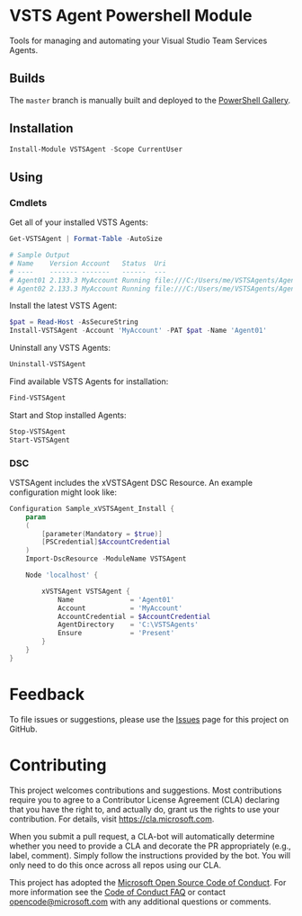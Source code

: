 # VSTS Agent Powershell Module

Tools for managing and automating your Visual Studio Team Services Agents.

## Builds

The `master` branch is manually built and deployed to the [PowerShell Gallery](https://www.powershellgallery.com/packages/VSTSAgent).

## Installation

```powershell
Install-Module VSTSAgent -Scope CurrentUser
```

## Using

### Cmdlets
Get all of your installed VSTS Agents:

```powershell
Get-VSTSAgent | Format-Table -AutoSize

# Sample Output
# Name    Version Account   Status  Uri
# ----    ------- -------   ------  ---
# Agent01 2.133.3 MyAccount Running file:///C:/Users/me/VSTSAgents/Agent01/
# Agent02 2.133.3 MyAccount Running file:///C:/Users/me/VSTSAgents/Agent01/
```

Install the latest VSTS Agent:

```powershell
$pat = Read-Host -AsSecureString
Install-VSTSAgent -Account 'MyAccount' -PAT $pat -Name 'Agent01'
```

Uninstall any VSTS Agents:

```powershell
Uninstall-VSTSAgent
```

Find available VSTS Agents for installation:

```powershell
Find-VSTSAgent
```

Start and Stop installed Agents:
```powershell
Stop-VSTSAgent
Start-VSTSAgent
```

### DSC
VSTSAgent includes the xVSTSAgent DSC Resource. An example configuration might look like:

```powershell   
Configuration Sample_xVSTSAgent_Install {
    param 
    (   
        [parameter(Mandatory = $true)] 
        [PSCredential]$AccountCredential
    )
    Import-DscResource -ModuleName VSTSAgent

    Node 'localhost' {

        xVSTSAgent VSTSAgent {
            Name              = 'Agent01'
            Account           = 'MyAccount'
            AccountCredential = $AccountCredential
            AgentDirectory    = 'C:\VSTSAgents'
            Ensure            = 'Present'
        }
    }
}

```

# Feedback
To file issues or suggestions, please use the [Issues](https://github.com/Microsoft/unitysetup.powershell/issues) page for this project on GitHub.


# Contributing

This project welcomes contributions and suggestions.  Most contributions require you to agree to a Contributor License Agreement (CLA) declaring that you have the right to, and actually do, grant us the rights to use your contribution. For details, visit https://cla.microsoft.com.

When you submit a pull request, a CLA-bot will automatically determine whether you need to provide a CLA and decorate the PR appropriately (e.g., label, comment). Simply follow the instructions provided by the bot. You will only need to do this once across all repos using our CLA.

This project has adopted the [Microsoft Open Source Code of Conduct](https://opensource.microsoft.com/codeofconduct/). For more information see the [Code of Conduct FAQ](https://opensource.microsoft.com/codeofconduct/faq/) or contact [opencode@microsoft.com](mailto:opencode@microsoft.com) with any additional questions or comments.